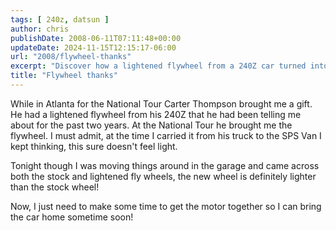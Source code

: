 ```yaml
---
tags: [ 240z, datsun ]
author: chris
publishDate: 2008-06-11T07:11:48+00:00
updateDate: 2024-11-15T12:15:17-06:00
url: "2008/flywheel-thanks"
excerpt: "Discover how a lightened flywheel from a 240Z car turned into a surprise gift during the National Tour in Atlanta."
title: "Flywheel thanks"
---
```


While in Atlanta for the National Tour Carter Thompson brought me a gift. He had a lightened flywheel from his 240Z that he had been telling me about for the past two years. At the National Tour he brought me the flywheel. I must admit, at the time I carried it from his truck to the SPS Van I kept thinking, this sure doesn't feel light.

Tonight though I was moving things around in the garage and came across both the stock and lightened fly wheels, the new wheel is definitely lighter than the stock wheel!

Now, I just need to make some time to get the motor together so I can bring the car home sometime soon!
